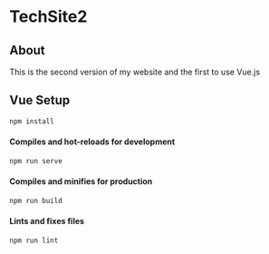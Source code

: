 # TechSite2

## About
This is the second version of my website and the first to use Vue.js 

## Vue Setup
```Bash
npm install
```
#### Compiles and hot-reloads for development
```Bash
npm run serve
```
#### Compiles and minifies for production
```Bash
npm run build
```
#### Lints and fixes files
```Bash
npm run lint
```
